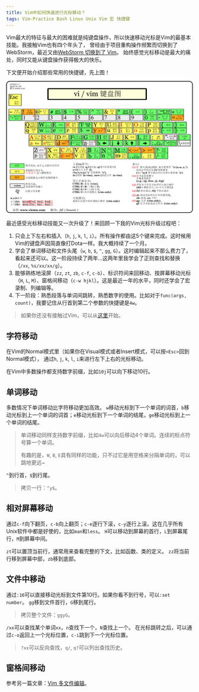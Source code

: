 ```yaml
---
title: Vim中如何快速进行光标移动？
tags: Vim-Practice Bash Linux Unix Vim 宏 快捷键
---
```


Vim最大的特征与最大的困难就是纯键盘操作，所以快速移动光标是Vim的最基本技能。我接触Vim也有四个年头了，
曾经由于项目重构操作频繁而切换到了WebStorm，最近又由[WebStorm 切换到了 Vim][vim-ide]。
始终感觉光标移动是最大的痛处，同时又能从键盘操作获得极大的快乐。

<!--more-->

下文便开始介绍那些常用的快捷键，先上图！

![vim-key][vim-key]

最近感受光标移动技能又一次升级了！来回顾一下我的Vim光标升级过程吧：

1. 只会上下左右和插入（`h`, `j`, `k`, `l`, `i`）。所有操作都由这5个键来完成。这时候用Vim的键盘声因简直像打Dota一样。我大概持续了一个月。
2. 学会了单词移动和文件头尾（`w`, `b`, `$`, `^`, `gg`, `G`）。这时编辑起来不那么费力了，看起来还可以。这一阶段持续了两年...这两年里我学会了正则查找和替换（`/xx`, `%s/xx/xx/g`）。
3. 能够熟练地滚屏（`zz`, `zt`, `zb`, `c-f`, `c-b`）、标识符间来回移动、按屏幕移动光标（`H`, `L`, `M`）、窗格间移动（`c-w hjkl`）。这是最近一年的水平，同时还学会了宏录制、列编辑等。
4. 下一阶段：熟悉段落与单词间跳转，熟悉数字的使用。比如对于`func(args, count)`，我要记住从行首到第二个参数的快捷键是`4w`。

> 如果你还没有接触过Vim，可以从[这里][vim-config]开始。

## 字符移动

在Vim的Normal模式里（如果你在Visual模式或者Insert模式，可以按`<Esc>`回到Normal模式），
通过`h`, `j`, `k`, `l`, `i`来进行左下上右的光标移动。

在Vim中多数操作都支持数字前缀，比如`10j`可以向下移动10行。

## 单词移动

多数情况下单词移动比字符移动更加高效。
`w`移动光标到下一个单词的词首，`b`移动光标到上一个单词的词首；`e`移动光标到下一个单词的结尾，`ge`移动光标到上一个单词的结尾。

> 单词移动同样支持数字前缀，比如`4w`可以向后移动4个单词。连续的标点符号算一个单词。
>
> 有趣的是，`W`, `B`, `E`具有同样的功能，只不过它是用空格来分隔单词的，可以跳地更远~

`^`到行首，`$`到行尾。

> 拷贝一行：`^y$`。

## 相对屏幕移动

通过`c-f`向下翻页，`c-b`向上翻页；`c-e`逐行下滚，`c-y`逐行上滚。这在几乎所有Unix软件中都是好使的，比如`man`和`less`。
`H`可以移动到屏幕的首行，`L`到屏幕尾行，`M`到屏幕中间。

`zt`可以置顶当前行，通常用来查看完整的下文，比如函数、类的定义。
`zz`将当前行移到屏幕中部，`zb`移到底部。


## 文件中移动

通过`:10`可以直接移动光标到文件第10行。如果你看不到行号，可以`:set number`。
`gg`移到文件首行，`G`移到尾行。

> 拷贝整个文件：`ggyG`。

`/xx`可以查找某个单词`xx`，`n`查找下一个，`N`查找上一个。
在光标跳转之后，可以通过`c-o`返回上一个光标位置，`c-i`跳到下一个光标位置。

> `?xx`可以反向查找，`q/`, `q?`可以列出查找历史。

## 窗格间移动

参考另一篇文章：[Vim 多文件编辑][vim-files]。

[vim-key]: /assets/img/blog/vim-key.png
[vim-config]: /2013/11/08/vim-config.html
[vim-ide]: /2015/11/04/vim-ide.html
[vim-files]: /2015/11/12/vim-tabpage.html
